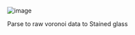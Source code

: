 ![image](https://github.com/ln32/CustomVoronoi/assets/94381505/84f5f329-117a-42ed-807d-51bbd8da9c8b)


Parse to raw voronoi data to 	Stained glass 
